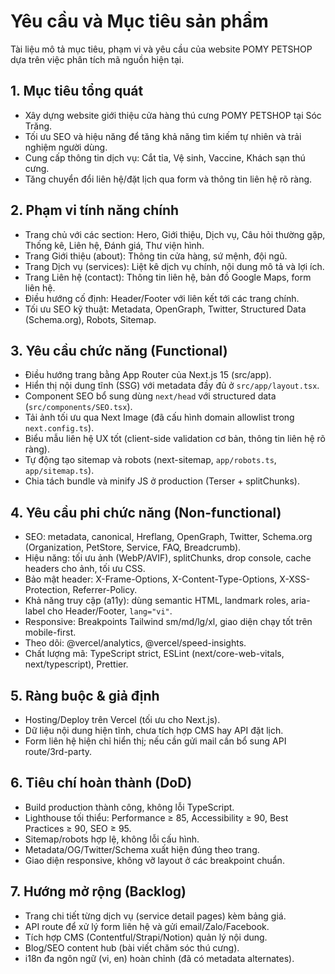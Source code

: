 # Yêu cầu và Mục tiêu sản phẩm

Tài liệu mô tả mục tiêu, phạm vi và yêu cầu của website POMY PETSHOP dựa trên việc phân tích mã nguồn hiện tại.

## 1. Mục tiêu tổng quát

- Xây dựng website giới thiệu cửa hàng thú cưng POMY PETSHOP tại Sóc Trăng.
- Tối ưu SEO và hiệu năng để tăng khả năng tìm kiếm tự nhiên và trải nghiệm người dùng.
- Cung cấp thông tin dịch vụ: Cắt tỉa, Vệ sinh, Vaccine, Khách sạn thú cưng.
- Tăng chuyển đổi liên hệ/đặt lịch qua form và thông tin liên hệ rõ ràng.

## 2. Phạm vi tính năng chính

- Trang chủ với các section: Hero, Giới thiệu, Dịch vụ, Câu hỏi thường gặp, Thống kê, Liên hệ, Đánh giá, Thư viện hình.
- Trang Giới thiệu (about): Thông tin cửa hàng, sứ mệnh, đội ngũ.
- Trang Dịch vụ (services): Liệt kê dịch vụ chính, nội dung mô tả và lợi ích.
- Trang Liên hệ (contact): Thông tin liên hệ, bản đồ Google Maps, form liên hệ.
- Điều hướng cố định: Header/Footer với liên kết tới các trang chính.
- Tối ưu SEO kỹ thuật: Metadata, OpenGraph, Twitter, Structured Data (Schema.org), Robots, Sitemap.

## 3. Yêu cầu chức năng (Functional)

- Điều hướng trang bằng App Router của Next.js 15 (src/app).
- Hiển thị nội dung tĩnh (SSG) với metadata đầy đủ ở `src/app/layout.tsx`.
- Component SEO bổ sung dùng `next/head` với structured data (`src/components/SEO.tsx`).
- Tải ảnh tối ưu qua Next Image (đã cấu hình domain allowlist trong `next.config.ts`).
- Biểu mẫu liên hệ UX tốt (client-side validation cơ bản, thông tin liên hệ rõ ràng).
- Tự động tạo sitemap và robots (next-sitemap, `app/robots.ts`, `app/sitemap.ts`).
- Chia tách bundle và minify JS ở production (Terser + splitChunks).

## 4. Yêu cầu phi chức năng (Non-functional)

- SEO: metadata, canonical, Hreflang, OpenGraph, Twitter, Schema.org (Organization, PetStore, Service, FAQ, Breadcrumb).
- Hiệu năng: tối ưu ảnh (WebP/AVIF), splitChunks, drop console, cache headers cho ảnh, tối ưu CSS.
- Bảo mật header: X-Frame-Options, X-Content-Type-Options, X-XSS-Protection, Referrer-Policy.
- Khả năng truy cập (a11y): dùng semantic HTML, landmark roles, aria-label cho Header/Footer, `lang="vi"`.
- Responsive: Breakpoints Tailwind sm/md/lg/xl, giao diện chạy tốt trên mobile-first.
- Theo dõi: @vercel/analytics, @vercel/speed-insights.
- Chất lượng mã: TypeScript strict, ESLint (next/core-web-vitals, next/typescript), Prettier.

## 5. Ràng buộc & giả định

- Hosting/Deploy trên Vercel (tối ưu cho Next.js).
- Dữ liệu nội dung hiện tĩnh, chưa tích hợp CMS hay API đặt lịch.
- Form liên hệ hiện chỉ hiển thị; nếu cần gửi mail cần bổ sung API route/3rd-party.

## 6. Tiêu chí hoàn thành (DoD)

- Build production thành công, không lỗi TypeScript.
- Lighthouse tối thiểu: Performance ≥ 85, Accessibility ≥ 90, Best Practices ≥ 90, SEO ≥ 95.
- Sitemap/robots hợp lệ, không lỗi cấu hình.
- Metadata/OG/Twitter/Schema xuất hiện đúng theo trang.
- Giao diện responsive, không vỡ layout ở các breakpoint chuẩn.

## 7. Hướng mở rộng (Backlog)

- Trang chi tiết từng dịch vụ (service detail pages) kèm bảng giá.
- API route để xử lý form liên hệ và gửi email/Zalo/Facebook.
- Tích hợp CMS (Contentful/Strapi/Notion) quản lý nội dung.
- Blog/SEO content hub (bài viết chăm sóc thú cưng).
- i18n đa ngôn ngữ (vi, en) hoàn chỉnh (đã có metadata alternates).
